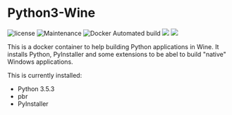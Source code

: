 # Python3-Wine

![license](https://img.shields.io/github/license/webcomics/pywine.svg)
![Maintenance](https://img.shields.io/maintenance/yes/2017.svg)
![Docker Automated build](https://img.shields.io/docker/automated/tobix/pywine.svg)
[![](https://images.microbadger.com/badges/image/tobix/pywine.svg)](https://microbadger.com/images/tobix/pywine "Get your own image badge on microbadger.com")
[![](https://images.microbadger.com/badges/commit/tobix/pywine.svg)](https://microbadger.com/images/tobix/pywine "Get your own commit badge on microbadger.com")

This is a docker container to help building Python applications in Wine. It
installs Python, PyInstaller and some extensions to be abel to build "native"
Windows applications.

This is currently installed:

 * Python 3.5.3
 * pbr
 * PyInstaller
